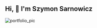 ## Hi, 👋 I'm Szymon Sarnowicz

![portfolio_pic](https://github.com/zymoncone/portfolio/assets/10564686/6f206d9f-4732-492c-89fe-b28b6c2fc16e)

